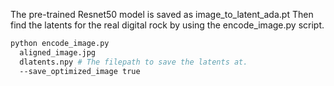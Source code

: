 
The pre-trained Resnet50 model is saved as image_to_latent_ada.pt
Then find the latents for the real digital rock by using the encode_image.py script.
```bash
python encode_image.py
  aligned_image.jpg
  dlatents.npy # The filepath to save the latents at.
  --save_optimized_image true
```















